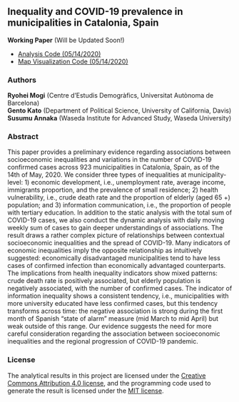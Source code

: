 ## Inequality and COVID-19 prevalence in municipalities in Catalonia, Spain

**Working Paper** (Will be Updated Soon!)

 * [Analysis Code (05/14/2020)](src/analysis_dailyreg_hurdle_cataluna_20200514.md)
 * [Map Visualization Code (05/14/2020)](src/analysis_map_visualization_cataluna_20200514.md)

### Authors

**Ryohei Mogi** (Centre d’Estudis Demogràfics, Universitat Autònoma de Barcelona) <br>
**Gento Kato** (Department of Political Science, University of California, Davis)
<br> 
**Susumu Annaka** (Waseda Institute for Advanced Study, Waseda University)

### Abstract

This paper provides a preliminary evidence regarding associations between socioeconomic inequalities and variations in the number of COVID-19 confirmed cases across 923 municipalities in Catalonia, Spain, as of the 14th of May, 2020. We consider three types of inequalities at municipality-level: 1) economic development, i.e., unemployment rate, average income, immigrants proportion, and the prevalence of small residence; 2) health vulnerability, i.e., crude death rate and the proportion of elderly (aged 65 +) population; and 3) information communication, i.e., the proportion of people with tertiary education. In addition to the static analysis with the total sum of COVID-19 cases, we also conduct the dynamic analysis with daily moving weekly sum of cases to gain deeper understandings of associations. The result draws a rather complex picture of relationships between contextual socioeconomic inequalities and the spread of COVID-19. Many indicators of economic inequalities imply the opposite relationship as intuitively suggested: economically disadvantaged municipalities tend to have less cases of confirmed infection than economically advantaged counterparts. The implications from health inequality indicators show mixed patterns: crude death rate is positively associated, but elderly population is negatively associated, with the number of confirmed cases. The indicator of information inequality shows a consistent tendency, i.e., municipalities with more university educated have less confirmed cases, but this tendency transforms across time: the negative association is strong during the first month of Spanish “state of alarm” measure (mid March to mid April) but weak outside of this range. Our evidence suggests the need for more careful consideration regarding the association between socioeconomic inequalities and the regional progression of COVID-19 pandemic.

### License

The analytical results in this project are licensed under the [Creative Commons Attribution 4.0 license](https://choosealicense.com/licenses/cc-by-4.0/), and the programming code used to generate the result is licensed under the [MIT license](https://choosealicense.com/licenses/mit/).

